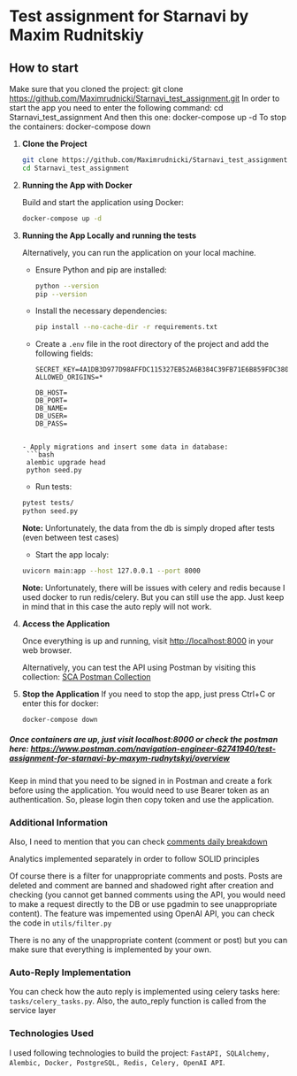 # Test assignment for Starnavi by Maxim Rudnitskiy

## How to start

Make sure that you cloned the project: git clone https://github.com/Maximrudnicki/Starnavi_test_assignment.git
In order to start the app you need to enter the following command: cd Starnavi_test_assignment 
And then this one: docker-compose up -d
To stop the containers: docker-compose down

1. **Clone the Project**
    ```bash
    git clone https://github.com/Maximrudnicki/Starnavi_test_assignment.git
    cd Starnavi_test_assignment
    ```
2. **Running the App with Docker**

   Build and start the application using Docker:
    ```bash
    docker-compose up -d
    ```
3. **Running the App Locally and running the tests**

   Alternatively, you can run the application on your local machine.

   - Ensure Python and pip are installed:
     ```bash
     python --version
     pip --version
     ```

   - Install the necessary dependencies:
     ```bash
     pip install --no-cache-dir -r requirements.txt
     ```

   - Create a `.env` file in the root directory of the project and add the following fields:
     ```plaintext
     SECRET_KEY=4A1DB3D977D98AFFDC115327EB52A6B384C39FB71E6B859FDC3800E12B9E13DE
     ALLOWED_ORIGINS=*

     DB_HOST=
     DB_PORT=
     DB_NAME=
     DB_USER=
     DB_PASS=
    ```

    - Apply migrations and insert some data in database:
     ```bash
     alembic upgrade head
     python seed.py
     ```

    - Run tests:
     ```bash
     pytest tests/
     python seed.py
     ```
     **Note:** Unfortunately, the data from the db is simply droped after tests (even between test cases)

    - Start the app localy:
     ```bash
     uvicorn main:app --host 127.0.0.1 --port 8000
     ```
     **Note:** Unfortunately, there will be issues with celery and redis because I used docker to run redis/celery. But you can still use the app. Just keep in mind that in this case the auto reply will not work.
4. **Access the Application**

   Once everything is up and running, visit [http://localhost:8000](http://localhost:8000) in your web browser.

   Alternatively, you can test the API using Postman by visiting this collection: [SCA Postman Collection](https://www.postman.com/navigation-engineer-62741940/test-assignment-for-starnavi-by-maxym-rudnytskyi/overview)
4. **Stop the Application**
    If you need to stop the app, just press Ctrl+C or enter this for docker:
     ```bash
     docker-compose down
     ```

##### Once containers are up, just visit localhost:8000 or check the postman here: https://www.postman.com/navigation-engineer-62741940/test-assignment-for-starnavi-by-maxym-rudnytskyi/overview

Keep in mind that you need to be signed in in Postman and create a fork before using the application. You would need to use Bearer token as an authentication. So, please login then copy token and use the application.

### Additional Information

Also, I need to mention that you can check [comments daily breakdown](http://127.0.0.1:8000/api/v1/comments-daily-breakdown?date_from=2023-07-17&date_to=2024-11-19)

Analytics implemented separately in order to follow SOLID principles

Of course there is a filter for unappropriate comments and posts. Posts are deleted and comment are banned and shadowed right after creation and checking (you cannot get banned comments using the API, you would need to make a request directly to the DB or use pgadmin to see unappropriate content). The feature was impemented using OpenAI API, you can check the code in `utils/filter.py`

There is no any of the unappropriate content (comment or post) but you can make sure that everything is implemented by your own.

### Auto-Reply Implementation

You can check how the auto reply is implemented using celery tasks here: `tasks/celery_tasks.py`. Also, the auto_reply function is called from the service layer

###  Technologies Used

I used following technologies to build the project: `FastAPI, SQLAlchemy, Alembic, Docker, PostgreSQL, Redis, Celery, OpenAI API`.
